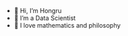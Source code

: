 - 👋 Hi, I’m Hongru
- 👀 I’m a Data Scientist
- 🌱 I love mathematics and philosophy

<!---
HongruL/HongruL is a ✨ special ✨ repository because its `README.md` (this file) appears on your GitHub profile.
You can click the Preview link to take a look at your changes.
--->
